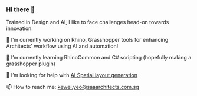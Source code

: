 ### Hi there 👋

Trained in Design and AI, I like to face challenges head-on towards innovation.

🔭 I’m currently working on Rhino, Grasshopper tools for enhancing Architects' workflow using AI and automation!

🌱 I’m currently learning RhinoCommon and C# scripting (hopefully making a grasshopper plugin)

🤔 I’m looking for help with [AI Spatial layout generation](https://xximagazine.com/c/augmenting-design-space-layout-generation-with-ai)

📫 How to reach me: [kewei.yeo@saaarchitects.com.sg](kewei.yeo@saaarchitects.com.sg)

<!--
**yeokewei/yeokewei** is a ✨ _special_ ✨ repository because its `README.md` (this file) appears on your GitHub profile.

Here are some ideas to get you started:

- 🔭 I’m currently working on ...
- 🌱 I’m currently learning ...
- 👯 I’m looking to collaborate on ...
- 🤔 I’m looking for help with ...
- 💬 Ask me about ...
- 📫 How to reach me: ...
- 😄 Pronouns: ...
- ⚡ Fun fact: ...
-->
